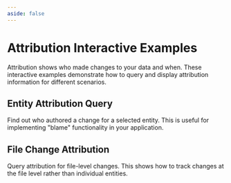 ```yaml
---
aside: false
---
```


# Attribution Interactive Examples

Attribution shows who made changes to your data and when. These interactive examples demonstrate how to query and display attribution information for different scenarios.

## Entity Attribution Query

Find out who authored a change for a selected entity. This is useful for implementing "blame" functionality in your application.

<LixSandpack feature="attribution" example="attribution-entity-query" height="800px" fullWidth />

## File Change Attribution

Query attribution for file-level changes. This shows how to track changes at the file level rather than individual entities.

<LixSandpack feature="attribution" example="attribution-file-change" height="800px" fullWidth />